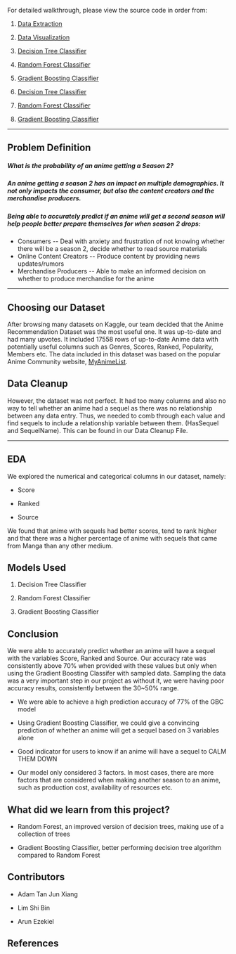 ﻿For detailed walkthrough, please view the source code in order from:

1. [Data Extraction](https://github.com/arun016/AnimeSeason2Predictor/blob/main/DataExtractionAndCleanup.ipynb)

2. [Data Visualization](https://github.com/arun016/AnimeSeason2Predictor/blob/main/DataVisualizationEDA.ipynb)

3. [Decision Tree Classifier](https://github.com/arun016/AnimeSeason2Predictor/blob/main/DataVisualizationEDA.ipynb)

4. [Random Forest Classifier](https://github.com/arun016/AnimeSeason2Predictor/blob/main/DataVisualizationEDA.ipynb)

5. [Gradient Boosting Classifier](https://github.com/arun016/AnimeSeason2Predictor/blob/main/DataVisualizationEDA.ipynb)

3. [Decision Tree Classifier](https://github.com/arun016/AnimeSeason2Predictor/blob/main/DecisionTree.ipynb)

4. [Random Forest Classifier](https://github.com/arun016/AnimeSeason2Predictor/blob/main/RandomForest.ipynb)

5. [Gradient Boosting Classifier](https://github.com/arun016/AnimeSeason2Predictor/blob/main/GradientBoostingClassifier.ipynb)

  

---

##  Problem Definition

#####  What is the probability of an anime getting a Season 2?

#####  An anime getting a season 2 has an impact on multiple demographics. It not only impacts the consumer, but also the content creators and the merchandise producers.

#####  Being able to accurately predict if an anime will get a second season will help people better prepare themselves for when season 2 drops:

- Consumers -- Deal with anxiety and frustration of not knowing whether there will be a season 2, decide whether to read source materials
- Online Content Creators -- Produce content by providing news updates/rumors
- Merchandise Producers -- Able to make an informed decision on whether to produce merchandise for the anime

---

##  Choosing our Dataset

After browsing many datasets on Kaggle, our team decided that the Anime Recommendation Dataset was the most useful one. It was up-to-date and had many upvotes. It included 17558 rows of up-to-date Anime data with potentially useful columns such as Genres, Scores, Ranked, Popularity, Members etc. The data included in this dataset was based on the popular Anime Community website, [MyAnimeList]([MyAnimeList.net](https://myanimelist.net/)).

##  Data Cleanup

However, the dataset was not perfect. It had too many columns and also no way to tell whether an anime had a sequel as there was no relationship between any data entry. Thus, we needed to comb through each value and find sequels to include a relationship variable between them. (HasSequel and SequelName). This can be found in our Data Cleanup File.

---

##  EDA

We explored the numerical and categorical columns in our dataset, namely:
 
- Score

- Ranked

- Source

We found that anime with sequels had better scores,  tend to rank higher and that there was a higher percentage of anime with sequels that came from Manga than any other medium.

##  Models Used

1. Decision Tree Classifier

2. Random Forest Classifier

3. Gradient Boosting Classifier

##  Conclusion

We were able to accurately predict whether an anime will have a sequel with the variables Score, Ranked and Source. Our accuracy rate was consistently above 70% when provided with these values but only when using the Gradient Boosting Classifer with sampled data. Sampling the data was a very important step in our project as without it, we were having poor accuracy results, consistently between the 30~50% range.

-   We were able to achieve a high prediction accuracy of 77% of the GBC model
    
-   Using Gradient Boosting Classifier, we could give a convincing prediction of whether an anime will get a sequel based on 3 variables alone
    
-   Good indicator for users to know if an anime will have a sequel to CALM THEM DOWN

-   Our model only considered 3 factors. In most cases, there are more factors that are considered when making another season to an anime, such as production cost, availability of resources etc.


##  What did we learn from this project?


- Random Forest, an improved version of decision trees, making use of a collection of trees

- Gradient Boosting Classifier, better performing decision tree algorithm compared to Random Forest

##  Contributors

- Adam Tan Jun Xiang

- Lim Shi Bin

- Arun Ezekiel

##  References
